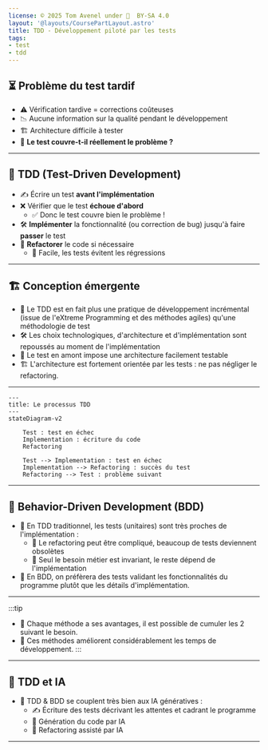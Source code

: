 ```yaml
---
license: © 2025 Tom Avenel under 󰵫  BY-SA 4.0
layout: '@layouts/CoursePartLayout.astro'
title: TDD - Développement piloté par les tests
tags:
- test
- tdd
---
```


## ⏳ Problème du test tardif

- ⚠️ Vérification tardive = corrections coûteuses
- 📉 Aucune information sur la qualité pendant le développement
- 🏗️ Architecture difficile à tester
- 🤔 **Le test couvre-t-il réellement le problème ?**

---

## 🧪 TDD (Test-Driven Development)

- ✍️ Écrire un test **avant l'implémentation**
- ❌ Vérifier que le test **échoue d'abord**
  - ✅ Donc le test couvre bien le problème !
- 🛠️ **Implémenter** la fonctionnalité (ou correction de bug) jusqu'à faire **passer** le test
- 🔄 **Refactorer** le code si nécessaire
  - 🔄 Facile, les tests évitent les régressions

---

## 🏗️ Conception émergente

- 🔄 Le TDD est en fait plus une pratique de développement incrémental (issue de l'eXtreme Programming et des méthodes agiles) qu'une méthodologie de test
- 🛠️ Les choix technologiques, d'architecture et d'implémentation sont repoussés au moment de l'implémentation
- 🧪 Le test en amont impose une architecture facilement testable
- 🏗️ L'architecture est fortement orientée par les tests : ne pas négliger le refactoring.


---

```mermaid
---
title: Le processus TDD
---
stateDiagram-v2
    
    Test : test en échec
    Implementation : écriture du code
    Refactoring

    Test --> Implementation : test en échec
    Implementation --> Refactoring : succès du test
    Refactoring --> Test : problème suivant
```

---

## 🤖 Behavior-Driven Development (BDD)

- 🔄 En TDD traditionnel, les tests (unitaires) sont très proches de l'implémentation :
  - 🔄 Le refactoring peut être compliqué, beaucoup de tests deviennent obsolètes
  - 🎯 Seul le besoin métier est invariant, le reste dépend de l'implémentation
- 🏃 En BDD, on préfèrera des tests validant les fonctionnalités du programme plutôt que les détails d'implémentation.

---

:::tip
- 🔄 Chaque méthode a ses avantages, il est possible de cumuler les 2 suivant le besoin.
- 🏃 Ces méthodes améliorent considérablement les temps de développement.
:::

---

## 🤖 TDD et IA

- 🤖 TDD & BDD se couplent très bien aux IA génératives :
	- ✍️ Écriture des tests décrivant les attentes et cadrant le programme
	- 🤖 Génération du code par IA
	- 🔄 Refactoring assisté par IA

---

